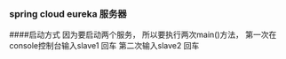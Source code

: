 ### spring cloud eureka 服务器

####启动方式
因为要启动两个服务，
所以要执行两次main()方法，
第一次在console控制台输入slave1  回车
第二次输入slave2 回车